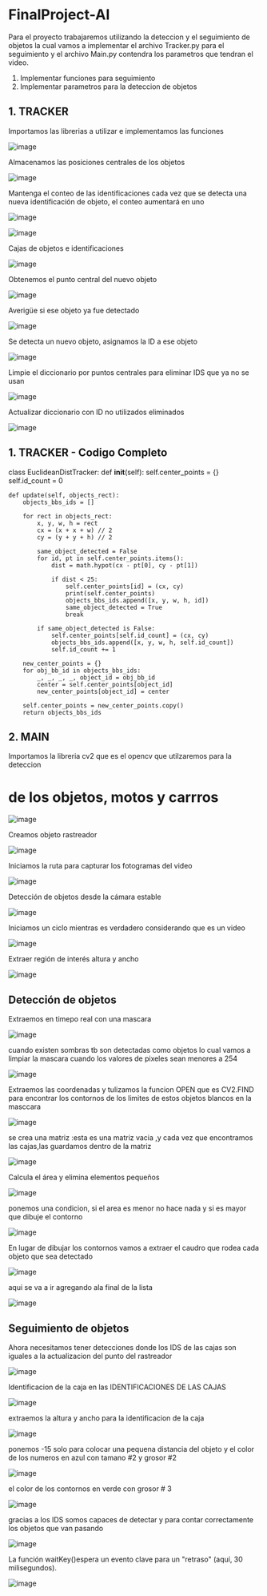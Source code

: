 # FinalProject-AI

Para el proyecto trabajaremos utilizando la deteccion y el seguimiento de objetos la cual vamos a implementar el archivo Tracker.py 
para el seguimiento y el archivo Main.py contendra los parametros que tendran el video.

1. Implementar funciones para seguimiento
2. Implementar parametros para la deteccion de objetos


## 1. TRACKER
Importamos las librerias a utilizar e implementamos las funciones

![image](https://user-images.githubusercontent.com/74762981/188532815-73852ec6-7677-4249-a14f-188ac9b5a635.png)


Almacenamos las posiciones centrales de los objetos

![image](https://user-images.githubusercontent.com/74762981/188534008-7b4605ff-cbed-47b3-8b08-9bad2d0017aa.png)

Mantenga el conteo de las identificaciones
cada vez que se detecta una nueva identificación de objeto, el conteo aumentará en uno

![image](https://user-images.githubusercontent.com/74762981/188534265-945063b2-63db-4951-9e18-662c7c88c77b.png)

![image](https://user-images.githubusercontent.com/74762981/188534393-a9c72eb5-f8d3-401a-9b85-c36cd80945a4.png)

Cajas de objetos e identificaciones

![image](https://user-images.githubusercontent.com/74762981/188534433-bee11386-c509-433e-b7c3-3cf8b61836d8.png)

Obtenemos el punto central del nuevo objeto

![image](https://user-images.githubusercontent.com/74762981/188534506-68d99b19-f47e-4e86-a275-58eba9a3af93.png)

Averigüe si ese objeto ya fue detectado

![image](https://user-images.githubusercontent.com/74762981/188534563-ec3d40ec-20c7-401e-a78d-82ae1c7cd053.png)

Se detecta un nuevo objeto, asignamos la ID a ese objeto

![image](https://user-images.githubusercontent.com/74762981/188534765-a14ba18b-5cbf-4d0e-84a7-18cee04c3f26.png)

Limpie el diccionario por puntos centrales para eliminar IDS que ya no se usan

![image](https://user-images.githubusercontent.com/74762981/188534830-f3619acc-7866-4b5b-9882-9fa5380e03d7.png)

Actualizar diccionario con ID no utilizados eliminados

![image](https://user-images.githubusercontent.com/74762981/188534862-b4a49d6c-2f7c-4082-84c9-6c26fc459b1a.png)

## 1. TRACKER - Codigo Completo

class EuclideanDistTracker:
    def __init__(self):
        self.center_points = {}
        self.id_count = 0

    def update(self, objects_rect):
        objects_bbs_ids = []

        for rect in objects_rect:
            x, y, w, h = rect
            cx = (x + x + w) // 2
            cy = (y + y + h) // 2

            same_object_detected = False
            for id, pt in self.center_points.items():
                dist = math.hypot(cx - pt[0], cy - pt[1])

                if dist < 25:
                    self.center_points[id] = (cx, cy)
                    print(self.center_points)
                    objects_bbs_ids.append([x, y, w, h, id])
                    same_object_detected = True
                    break

            if same_object_detected is False:
                self.center_points[self.id_count] = (cx, cy)
                objects_bbs_ids.append([x, y, w, h, self.id_count])
                self.id_count += 1

        new_center_points = {}
        for obj_bb_id in objects_bbs_ids:
            _, _, _, _, object_id = obj_bb_id
            center = self.center_points[object_id]
            new_center_points[object_id] = center

        self.center_points = new_center_points.copy()
        return objects_bbs_ids


## 2. MAIN
Importamos la libreria cv2 que es el opencv que utilzaremos para la deteccion
# de los objetos, motos y carrros

![image](https://user-images.githubusercontent.com/74762981/188537700-321a75bc-5f6e-44bc-b29f-97e57fc1dcec.png)

Creamos objeto rastreador

![image](https://user-images.githubusercontent.com/74762981/188537804-0d662e40-8f23-492b-ad48-d00ea9108824.png)

Iniciamos la ruta para capturar los fotogramas del video

![image](https://user-images.githubusercontent.com/74762981/188537963-6917bf43-5ccb-48da-bbe3-b99c42f7bf53.png)

Detección de objetos desde la cámara estable

![image](https://user-images.githubusercontent.com/74762981/188538019-1cbc7956-86f7-4712-9698-7b13c548311a.png)

Iniciamos un ciclo mientras es verdadero considerando que es un video

![image](https://user-images.githubusercontent.com/74762981/188538062-77878631-4a0c-4738-b50f-68a7ebf95158.png)

Extraer región de interés
altura y ancho

![image](https://user-images.githubusercontent.com/74762981/188538184-1936bf57-d91e-47a3-8896-e57d2a216122.png)

## Detección de objetos 

Extraemos en timepo real con una mascara

![image](https://user-images.githubusercontent.com/74762981/188538332-0021cfb6-8ea8-4fbe-84a8-1eff05b1b163.png)

cuando existen sombras tb son detectadas como objetos lo cual vamos a limpiar
la mascara cuando los valores de pixeles sean menores a 254

![image](https://user-images.githubusercontent.com/74762981/188538375-4b5997c0-f5d4-4977-aacd-3a5a7c6a2725.png)


Extraemos las coordenadas y tulizamos la funcion OPEN que es CV2.FIND 
para encontrar los contornos de los limites de estos objetos blancos en la masccara

![image](https://user-images.githubusercontent.com/74762981/188538426-59816636-18d4-47bc-9930-31813472d152.png)

se crea una matriz :esta es una matriz vacia ,y cada vez que encontramos las cajas,las 
guardamos dentro de la matriz

![image](https://user-images.githubusercontent.com/74762981/188538469-9a6378cd-9965-4edb-b7ea-65fd7adcabff.png)

Calcula el área y elimina elementos pequeños

![image](https://user-images.githubusercontent.com/74762981/188538518-45c0aad4-0b9e-4264-8ae2-2dbe79584e16.png)

ponemos una condicion, si el area es menor no hace nada y si es mayor que dibuje el contorno

![image](https://user-images.githubusercontent.com/74762981/188538551-a3be8b07-210f-414d-bf40-1f85ed7b236e.png)

 En lugar de dibujar los contornos vamos a extraer el caudro 
 que rodea cada objeto que sea detectado
 
 ![image](https://user-images.githubusercontent.com/74762981/188538598-b35450ed-c5be-43fc-a6ef-8538cf37c43f.png)

aqui se va a ir agregando ala final de la lista

![image](https://user-images.githubusercontent.com/74762981/188538645-ed9d547f-0e61-48b1-838d-04de350d382c.png)

## Seguimiento de objetos

Ahora necesitamos tener detecciones donde los IDS de las cajas son iguales a la actualizacion del punto del rastreador

![image](https://user-images.githubusercontent.com/74762981/188539573-c3e0016b-2e7d-4195-a8fd-0112b250a0a8.png)

Identificacion de la caja en las IDENTIFICACIONES DE LAS CAJAS

![image](https://user-images.githubusercontent.com/74762981/188541144-69cd3279-f1ec-4e6f-bc5f-424bcc69655f.png)

extraemos la altura y ancho para la identificacion de la caja

![image](https://user-images.githubusercontent.com/74762981/188541201-6c5c4a71-d957-4939-a6d0-aff546829693.png)

ponemos -15 solo para colocar una pequena distancia del objeto y
el color de los numeros en azul con tamano #2 y grosor #2

![image](https://user-images.githubusercontent.com/74762981/188541254-a025f239-e5d8-4706-a397-228835b9d92a.png)

el color de los contornos en verde con grosor # 3

![image](https://user-images.githubusercontent.com/74762981/188541299-7396caaf-ce79-494d-9b46-fb0e8cd118e6.png)

gracias a los IDS somos capaces de detectar y para contar correctamente los objetos que van pasando

![image](https://user-images.githubusercontent.com/74762981/188541334-2db5084e-2d51-4b2d-9f14-369f61f55cd3.png)

La función waitKey()espera un evento clave para un "retraso" (aquí, 30 milisegundos).

![image](https://user-images.githubusercontent.com/74762981/188541359-1506a811-05db-4606-93a7-7b96ee58a10e.png)

